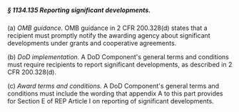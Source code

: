 ##### § 1134.135 Reporting significant developments. #####

(a) *OMB guidance.* OMB guidance in 2 CFR 200.328(d) states that a recipient must promptly notify the awarding agency about significant developments under grants and cooperative agreements.

(b) *DoD implementation.* A DoD Component's general terms and conditions must require recipients to report significant developments, as described in 2 CFR 200.328(d).

(c) *Award terms and conditions.* A DoD Component's general terms and conditions must include the wording that appendix A to this part provides for Section E of REP Article I on reporting of significant developments.